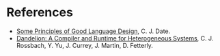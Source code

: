 # References
- [Some Principles of Good Language Design][1], 
  C. J. Date.
- [Dandelion: A Compiler and Runtime for Heterogeneous Systems][2],
  C. J. Rossbach, Y. Yu, J. Currey, J. Martin, D. Fetterly.
  
[1]: https://view.publitas.com/a2c3fd5c-c83c-4d8b-a70b-8899d5edbf01/some-principles-of-good-language-design-by-c-j-date/page/6-7
[2]: http://sigops.org/sosp/sosp13/papers/p49-rossbach.pdf